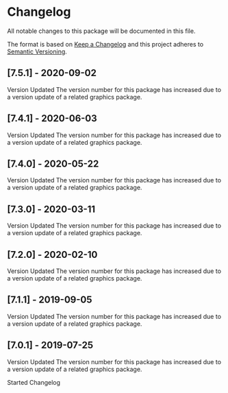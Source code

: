 # Changelog
All notable changes to this package will be documented in this file.

The format is based on [Keep a Changelog](http://keepachangelog.com/en/1.0.0/)
and this project adheres to [Semantic Versioning](http://semver.org/spec/v2.0.0.html).
## [7.5.1] - 2020-09-02

Version Updated
The version number for this package has increased due to a version update of a related graphics package.

## [7.4.1] - 2020-06-03

Version Updated
The version number for this package has increased due to a version update of a related graphics package.

## [7.4.0] - 2020-05-22

Version Updated
The version number for this package has increased due to a version update of a related graphics package.

## [7.3.0] - 2020-03-11

Version Updated
The version number for this package has increased due to a version update of a related graphics package.

## [7.2.0] - 2020-02-10

Version Updated
The version number for this package has increased due to a version update of a related graphics package.

## [7.1.1] - 2019-09-05

Version Updated
The version number for this package has increased due to a version update of a related graphics package.

## [7.0.1] - 2019-07-25

Version Updated
The version number for this package has increased due to a version update of a related graphics package.

Started Changelog
